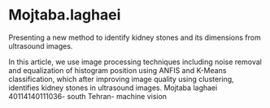 # Mojtaba.laghaei
Presenting a new method to identify kidney stones and its dimensions from ultrasound images.

In this article, we use image processing techniques including noise removal and equalization of histogram position using ANFIS and K-Means classification, which after improving image quality using clustering, identifies kidney stones in ultrasound images.
Mojtaba laghaei 40114140111036- south Tehran- machine vision
